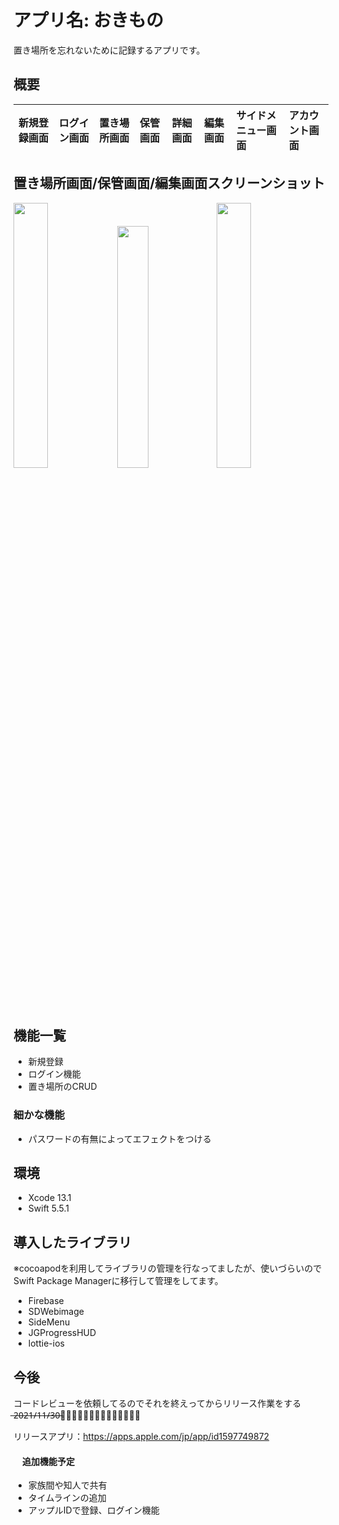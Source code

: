 
# アプリ名: おきもの
置き場所を忘れないために記録するアプリです。
## 概要
|新規登録画面|ログイン画面|置き場所画面|保管画面|詳細画面|編集画面|サイドメニュー画面|アカウント画面|
|:---|:---|:---|:---|:---|:---|:---|:---|



##               置き場所画面/保管画面/編集画面スクリーンショット
                         
<img src="https://qiita-image-store.s3.ap-northeast-1.amazonaws.com/0/1679562/415ef954-7c6d-ddc9-e26c-e2d6e99c3bd7.png" width="33%"><img src="https://qiita-image-store.s3.ap-northeast-1.amazonaws.com/0/1679562/f41e0862-4c88-678b-e5bc-07bb62d49738.png" width="31.5%"><img src="https://qiita-image-store.s3.ap-northeast-1.amazonaws.com/0/1679562/8d886655-ad09-ebb4-2551-f710fc720d1e.png" width="33%">




## 機能一覧
* 新規登録
* ログイン機能
* 置き場所のCRUD
### 細かな機能
* パスワードの有無によってエフェクトをつける

## 環境
* Xcode 13.1
* Swift 5.5.1
## 導入したライブラリ
※cocoapodを利用してライブラリの管理を行なってましたが、使いづらいのでSwift Package Managerに移行して管理をしてます。

* Firebase
* SDWebimage
* SideMenu
* JGProgressHUD
* lottie-ios

## 今後
コードレビューを依頼してるのでそれを終えってからリリース作業をする
 ̶2̶0̶2̶1̶/̶1̶1̶/̶3̶0̶に̶リ̶リ̶ー̶ス̶予̶定̶
 
リリースアプリ：https://apps.apple.com/jp/app/id1597749872
#### 　追加機能予定
* 家族間や知人で共有
* タイムラインの追加
* アップルIDで登録、ログイン機能


